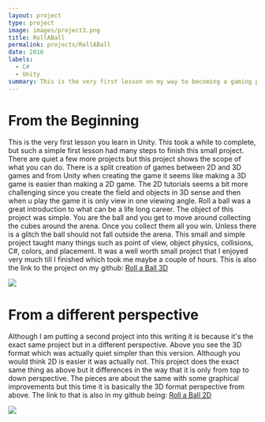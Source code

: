 ```yaml
---
layout: project
type: project
image: images/project3.png
title: RollABall
permalink: projects/RollABall
date: 2016
labels:
  - C#
  - Unity
summary: This is the very first lesson on my way to becoming a gaming programmer.
---
```


# From the Beginning
This is the very first lesson you learn in Unity. This took a while to complete, but such a simple first lesson had many steps to finish this small project. There are quiet a few more projects but this project shows the scope of what you can do. There is a split creation of games between 2D and 3D games and from Unity when creating the game it seems like making a 3D game is easier than making a 2D game. The 2D tutorials seems a bit more challenging since you create the field and objects in 3D sense and then when u play the game it is only view in one viewing angle. Roll a ball was a great introduction to what can be a life long career. The object of this project was simple. You are the ball and you get to move around collecting the cubes around the arena. Once you collect them all you win. Unless there is a glitch the ball should not fall outside the arena. This small and simple project taught many things such as point of view, object physics, collisions, C#, colors, and placement. It was a well worth small project that I enjoyed very much till I finished which took me maybe a couple of hours. This is also the link to the project on my github: [Roll a Ball 3D](https://github.com/creighton-gorai/RollABall)

<div class="ui large rounded images">
<img class="ui large rounded image" src="{{ site.baseurl }}/images/2017-08-29.png">
</div>

# From a different perspective
Although I am putting a second project into this writing it is because it's the exact same project but in a different perspective. Above you see the 3D format which was actually quiet simpler than this version. Although you would think 2D is easier it was actually not. This project does the exact same thing as above but it differences in the way that it is only from top to down perspective. The pieces are about the same with some graphical improvements but this time it is basically the 3D format perspective from above. The link to that is also in my github being: [Roll a Ball 2D](https://github.com/creighton-gorai/roll-a-ball-2d)

<div class="ui large rounded images">
<img class="ui large rounded image" src="{{ site.baseurl }}/images/rollaball2d.png">
</div>
